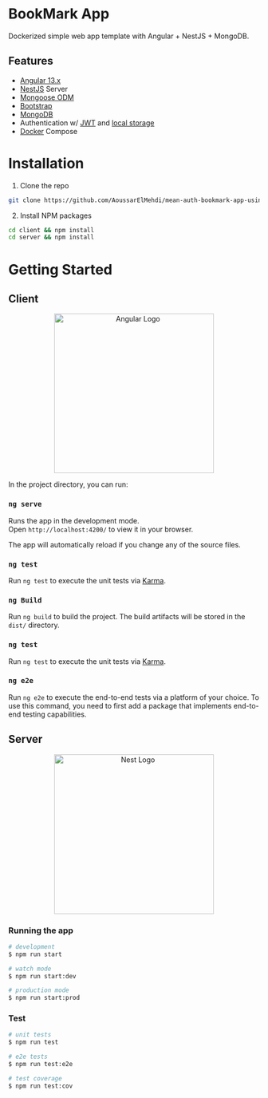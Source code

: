 # BookMark App

Dockerized simple web app template with Angular + NestJS + MongoDB.

## Features

- [Angular 13.x](https://angular.io/) 
- [NestJS](https://nestjs.com/) Server
- [Mongoose ODM](https://mongoosejs.com/)
- [Bootstrap](https://getbootstrap.com/)
- [MongoDB](https://www.mongodb.com/)
- Authentication w/ [JWT](https://jwt.io/) and [local storage](https://developer.mozilla.org/en-US/docs/Web/API/Web_Storage_API)
- [Docker](https://www.docker.com/) Compose


# Installation

1. Clone the repo
```sh
git clone https://github.com/AoussarElMehdi/mean-auth-bookmark-app-using-docker.git
```
2. Install NPM packages
```sh
cd client && npm install
cd server && npm install
```

# Getting Started

## Client

<p align="center">
  <a href="https://angular.io/" target="blank"><img src="https://angular.io/assets/images/logos/angular/angular.svg" width="320" alt="Angular Logo" /></a>
</p>

In the project directory, you can run:
### `ng serve`

Runs the app in the development mode.\
Open `http://localhost:4200/` to view it in your browser.

The app will automatically reload if you change any of the source files.

### `ng test`

Run `ng test` to execute the unit tests via [Karma](https://karma-runner.github.io).


### `ng Build`


Run `ng build` to build the project. The build artifacts will be stored in the `dist/` directory.


### `ng test`


Run `ng test` to execute the unit tests via [Karma](https://karma-runner.github.io).


### `ng e2e`


Run `ng e2e` to execute the end-to-end tests via a platform of your choice. To use this command, you need to first add a package that implements end-to-end testing capabilities.

## Server

<p align="center">
  <a href="http://nestjs.com/" target="blank"><img src="https://nestjs.com/img/logo_text.svg" width="320" alt="Nest Logo" /></a>
</p>

### Running the app

```bash
# development
$ npm run start

# watch mode
$ npm run start:dev

# production mode
$ npm run start:prod
```

### Test

```bash
# unit tests
$ npm run test

# e2e tests
$ npm run test:e2e

# test coverage
$ npm run test:cov
```
